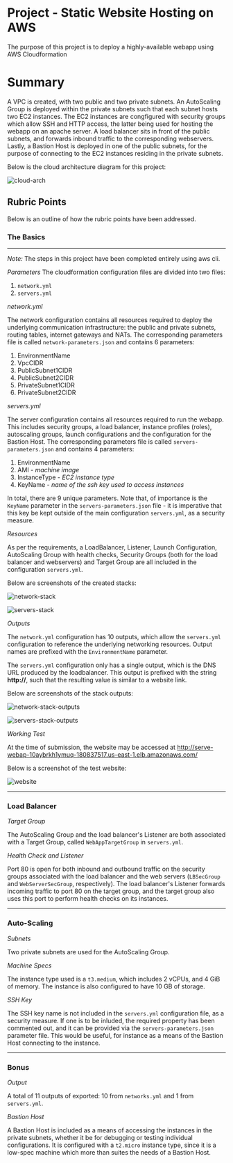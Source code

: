 # Project - Static Website Hosting on AWS

The purpose of this project is to deploy a highly-available webapp using AWS Cloudformation

# Summary

A VPC is created, with two public and two private subnets. An AutoScaling Group is deployed within the private subnets
such that each subnet hosts two EC2 instances. The EC2 instances are congfigured with security groups which allow SSH
and HTTP access, the latter being used for hosting the webapp on an apache server. A load balancer sits in front of 
the public subnets, and forwards inbound traffic to the corresponding webservers. Lastly, a Bastion Host is deployed in 
one of the public subnets, for the purpose of connecting to the EC2 instances residing in the private subnets.

Below is the cloud architecture diagram for this project:

![cloud-arch](images/AWSCloudArch.png)

## Rubric Points
Below is an outline of how the rubric points have been addressed.

### The Basics
---

*Note:* The steps in this project have been completed entirely using aws cli.

*Parameters*
The cloudformation configuration files are divided into two files:
1. `network.yml`
2. `servers.yml`


*network.yml*

The network configuration contains all resources required to deploy the underlying communication infrastructure: the public and private subnets, routing tables, internet gateways and NATs. The corresponding parameters file is called 
`network-parameters.json` and contains 6 parameters:
1. EnvironmentName
2. VpcCIDR
3. PublicSubnet1CIDR
4. PublicSubnet2CIDR
5. PrivateSubnet1CIDR
6. PrivateSubnet2CIDR

*servers.yml*

The server configuration contains all resources required to run the webapp. This includes security groups, a load balancer, instance profiles (roles), autoscaling groups, launch configurations and the configuration for the Bastion Host.  The corresponding parameters file is called `servers-parameters.json` and contains 4 parameters:
1. EnvironmentName
2. AMI - *machine image*
3. InstanceType - *EC2 instance type*
4. KeyName - *name of the ssh key used to access instances*

In total, there are 9 unique parameters. Note that, of importance is the `KeyName` parameter in the `servers-parameters.json` file - it is imperative that this key be kept outside of the main configuration `servers.yml`, as a security measure.

*Resources*

As per the requirements, a LoadBalancer, Listener, Launch Configuration, AutoScaling Group with health checks, Security Groups (both for the load balancer and webservers) and Target Group are all included in the configuration `servers.yml`.

Below are screenshots of the created stacks:

![network-stack](images/network-stack.png)

![servers-stack](images/servers-stack.png)

*Outputs*

The `network.yml` configuration has 10 outputs, which allow the `servers.yml` configuration to reference the underlying networking resources. Output names are prefixed with the `EnvironmentName` parameter.

The `servers.yml` configuration only has a single output, which is the DNS URL produced by the loadbalancer. This output is prefixed with the string **http://**, such that the resulting value is similar to a website link.

Below are screenshots of the stack outputs:

![network-stack-outputs](images/network-stack-outputs.png)

![servers-stack-outputs](images/servers-stack-outputs.png)

*Working Test*

At the time of submission, the website may be accessed at http://serve-webap-10aybrkh1ymuq-180837517.us-east-1.elb.amazonaws.com/

Below is a screenshot of the test website:

![website](images/website.png)

---

### Load Balancer

*Target Group*

The AutoScaling Group and the load balancer's Listener are both associated with a Target Group, called `WebAppTargetGroup` in `servers.yml`.

*Health Check and Listener*

Port 80 is open for both inbound and outbound traffic on the security groups associated with the load balancer and the web servers (`LBSecGroup` and `WebServerSecGroup`, respectively). The load balancer's Listener forwards incoming traffic to port 80 on the target group, and the target group also uses this port to perform health checks on its instances.

---

### Auto-Scaling

*Subnets*

Two private subnets are used for the AutoScaling Group.

*Machine Specs*

The instance type used is a `t3.medium`, which includes 2 vCPUs, and 4 GiB of memory. The instance is also configured to have 10 GB of storage.

*SSH Key*

The SSH key name is not included in the `servers.yml` configuration file, as a security measure. If one is to be inluded, the required property has been commented out, and it can be provided via the `servers-parameters.json` parameter file. This would be useful, for instance as a means of the Bastion Host connecting to the instance.

---

### Bonus

*Output*

A total of 11 outputs of exported: 10 from `networks.yml` and 1 from `servers.yml`.

*Bastion Host*

A Bastion Host is included as a means of accessing the instances in the private subnets, whether it be for debugging or testing individual configurations. It is configured with a `t2.micro` instance type, since it is a low-spec machine which more than suites the needs of a Bastion Host.
